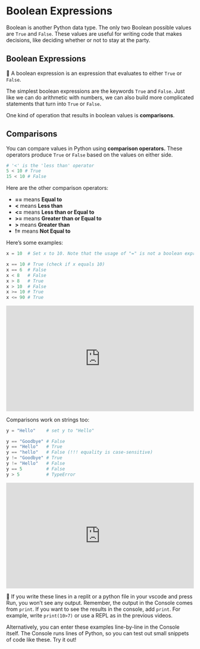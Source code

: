 # Boolean Expressions

Boolean is another Python data type. The only two Boolean possible values are `True` and `False`. These values are useful for writing code that makes decisions, like deciding whether or not to stay at the party.

## Boolean Expressions

<aside>

📗 A boolean expression is an expression that evaluates to either `True` or `False`.

</aside>

The simplest boolean expressions are the keywords `True` and `False`. Just like
we can do arithmetic with numbers, we can also build more complicated statements
that turn into `True` or `False`.

One kind of operation that results in boolean values is **comparisons**.

## Comparisons

You can compare values in Python using **comparison operators.** These operators produce `True` or `False` based on the values on either side.

```python
# '<' is the 'less than' operator
5 < 10 # True
15 < 10 # False
```

Here are the other comparison operators:

- **==** means **Equal to**
- **<** means **Less than**
- **<=** means **Less than or Equal to**
- **>=** means **Greater than or Equal to**
- **>** means **Greater than**
- **!=** means **Not Equal to**

Here’s some examples:

```python
x = 10  # Set x to 10. Note that the usage of "=" is not a boolean expression.

x == 10 # True (check if x equals 10)
x == 6  # False
x < 8   # False
x > 8   # True
x > 10  # False
x >= 10 # True
x <= 90 # True
```

<div style="position: relative; padding-bottom: 56.25%; height: 0;"><iframe src="https://www.youtube.com/embed/P9KPfBoIwyQ" title="YouTube video player" frameborder="0" allow="accelerometer; autoplay; clipboard-write; encrypted-media; gyroscope; picture-in-picture" allowfullscreen style="position: absolute; top: 0; left: 0; width: 100%; height: 100%;"></iframe></div>

Comparisons work on strings too:

```python
y = "Hello"    # set y to "Hello"

y == "Goodbye" # False
y == "Hello"   # True
y == "hello"   # False (!!! equality is case-sensitive)
y != "Goodbye" # True
y != "Hello"   # False
y == 5         # False
y > 5          # TypeError
```

<div style="position: relative; padding-bottom: 56.25%; height: 0;"><iframe src="https://www.youtube.com/embed/kwCtgHLMRtQ" title="YouTube video player" frameborder="0" allow="accelerometer; autoplay; clipboard-write; encrypted-media; gyroscope; picture-in-picture" allowfullscreen style="position: absolute; top: 0; left: 0; width: 100%; height: 100%;"></iframe></div>

<aside>

📌 If you write these lines in a replit or a python file in your vscode and press Run, you won’t see any output. Remember, the output in the Console comes from `print`. If you want to see the results in the console, add `print`. For example, write `print(10>7)` or use a REPL as in the previous videos.

Alternatively, you can enter these examples line-by-line in the Console itself. The Console runs lines of Python, so you can test out small snippets of code like these. Try it out!

</aside>

<!--
## Exploring Using the REPL

Check this video on how to use python **REPL** to test boolean expressions and conditions.

<div style="position: relative; padding-bottom: 56.25%; height: 0;"><iframe src="https://youtube.com/embed/kMJt6NDEnTw" frameborder="0" webkitallowfullscreen mozallowfullscreen allowfullscreen style="position: absolute; top: 0; left: 0; width: 100%; height: 100%;"></iframe></div>

-->
